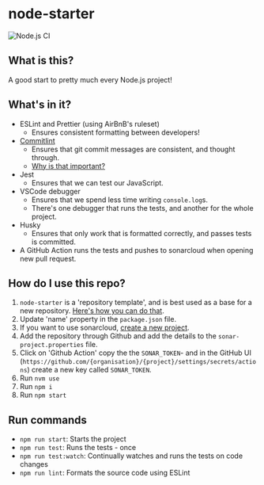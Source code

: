 # node-starter

![Node.js CI](https://github.com/pxlprfct/node-starter/workflows/Node.js%20CI/badge.svg)

## What is this?

A good start to pretty much every Node.js project!

## What's in it?

- ESLint and Prettier (using AirBnB's ruleset)
  - Ensures consistent formatting between developers!
- [Commitlint](https://github.com/conventional-changelog/commitlint/tree/master/@commitlint/config-conventional)
  - Ensures that git commit messages are consistent, and thought through.
  - [Why is that important?](https://www.conventionalcommits.org/en/v1.0.0-beta.2/#why-use-conventional-commits)
- Jest
  - Ensures that we can test our JavaScript.
- VSCode debugger
  - Ensures that we spend less time writing `console.log`s.
  - There's one debugger that runs the tests, and another for the whole project.
- Husky
  - Ensures that only work that is formatted correctly, and passes tests is committed.
- A GitHub Action runs the tests and pushes to sonarcloud when opening new pull request.

## How do I use this repo?

1. `node-starter` is a 'repository template', and is best used as a base for a new repository. [Here's how you can do that](https://docs.github.com/en/free-pro-team@latest/github/creating-cloning-and-archiving-repositories/creating-a-repository-from-a-template).
2. Update 'name' property in the `package.json` file.
3. If you want to use sonarcloud, [create a new project](https://sonarcloud.io/projects/create).
4. Add the repository through Github and add the details to the `sonar-project.properties` file.
5. Click on 'Github Action' copy the the `SONAR_TOKEN`- and in the GitHub UI (`https://github.com/{organisation}/{project}/settings/secrets/actions`) create a new key called `SONAR_TOKEN`.
6. Run `nvm use`
7. Run `npm i`
8. Run `npm start`

## Run commands

- `npm run start`: Starts the project
- `npm run test`: Runs the tests - once
- `npm run test:watch`: Continually watches and runs the tests on code changes
- `npm run lint`: Formats the source code using ESLint

